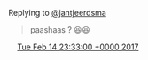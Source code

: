 Replying to [@jantjeerdsma](https://twitter.com/jantjeerdsma/status/831647057370820610)

> paashaas ? 😆😆

<img src="../../media/tweet.ico" width="12" /> [Tue Feb 14 23:33:00 +0000 2017](https://twitter.com/DromerDenker/status/831647460275736577)